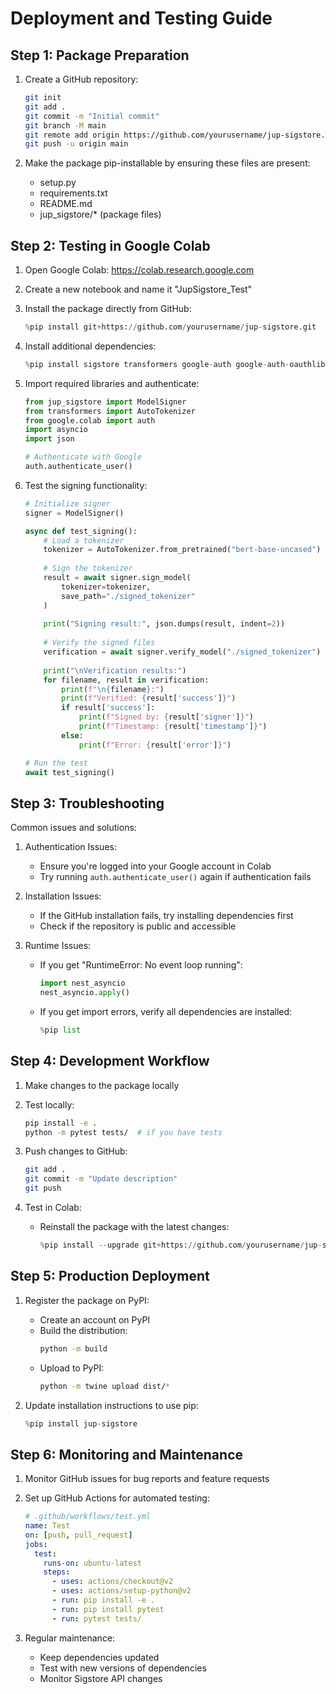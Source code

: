# Deployment and Testing Guide

## Step 1: Package Preparation

1. Create a GitHub repository:
   ```bash
   git init
   git add .
   git commit -m "Initial commit"
   git branch -M main
   git remote add origin https://github.com/yourusername/jup-sigstore.git
   git push -u origin main
   ```

2. Make the package pip-installable by ensuring these files are present:
   - setup.py
   - requirements.txt
   - README.md
   - jup_sigstore/* (package files)

## Step 2: Testing in Google Colab

1. Open Google Colab: https://colab.research.google.com

2. Create a new notebook and name it "JupSigstore_Test"

3. Install the package directly from GitHub:
   ```python
   %pip install git+https://github.com/yourusername/jup-sigstore.git
   ```

4. Install additional dependencies:
   ```python
   %pip install sigstore transformers google-auth google-auth-oauthlib
   ```

5. Import required libraries and authenticate:
   ```python
   from jup_sigstore import ModelSigner
   from transformers import AutoTokenizer
   from google.colab import auth
   import asyncio
   import json

   # Authenticate with Google
   auth.authenticate_user()
   ```

6. Test the signing functionality:
   ```python
   # Initialize signer
   signer = ModelSigner()

   async def test_signing():
       # Load a tokenizer
       tokenizer = AutoTokenizer.from_pretrained("bert-base-uncased")
       
       # Sign the tokenizer
       result = await signer.sign_model(
           tokenizer=tokenizer,
           save_path="./signed_tokenizer"
       )
       
       print("Signing result:", json.dumps(result, indent=2))
       
       # Verify the signed files
       verification = await signer.verify_model("./signed_tokenizer")
       
       print("\nVerification results:")
       for filename, result in verification:
           print(f"\n{filename}:")
           print(f"Verified: {result['success']}")
           if result['success']:
               print(f"Signed by: {result['signer']}")
               print(f"Timestamp: {result['timestamp']}")
           else:
               print(f"Error: {result['error']}")

   # Run the test
   await test_signing()
   ```

## Step 3: Troubleshooting

Common issues and solutions:

1. Authentication Issues:
   - Ensure you're logged into your Google account in Colab
   - Try running `auth.authenticate_user()` again if authentication fails

2. Installation Issues:
   - If the GitHub installation fails, try installing dependencies first
   - Check if the repository is public and accessible

3. Runtime Issues:
   - If you get "RuntimeError: No event loop running":
     ```python
     import nest_asyncio
     nest_asyncio.apply()
     ```
   - If you get import errors, verify all dependencies are installed:
     ```python
     %pip list
     ```

## Step 4: Development Workflow

1. Make changes to the package locally

2. Test locally:
   ```bash
   pip install -e .
   python -m pytest tests/  # if you have tests
   ```

3. Push changes to GitHub:
   ```bash
   git add .
   git commit -m "Update description"
   git push
   ```

4. Test in Colab:
   - Reinstall the package with the latest changes:
     ```python
     %pip install --upgrade git+https://github.com/yourusername/jup-sigstore.git
     ```

## Step 5: Production Deployment

1. Register the package on PyPI:
   - Create an account on PyPI
   - Build the distribution:
     ```bash
     python -m build
     ```
   - Upload to PyPI:
     ```bash
     python -m twine upload dist/*
     ```

2. Update installation instructions to use pip:
   ```python
   %pip install jup-sigstore
   ```

## Step 6: Monitoring and Maintenance

1. Monitor GitHub issues for bug reports and feature requests

2. Set up GitHub Actions for automated testing:
   ```yaml
   # .github/workflows/test.yml
   name: Test
   on: [push, pull_request]
   jobs:
     test:
       runs-on: ubuntu-latest
       steps:
         - uses: actions/checkout@v2
         - uses: actions/setup-python@v2
         - run: pip install -e .
         - run: pip install pytest
         - run: pytest tests/
   ```

3. Regular maintenance:
   - Keep dependencies updated
   - Test with new versions of dependencies
   - Monitor Sigstore API changes
